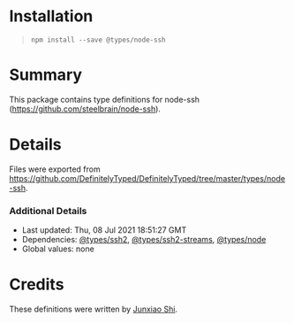 # Installation
> `npm install --save @types/node-ssh`

# Summary
This package contains type definitions for node-ssh (https://github.com/steelbrain/node-ssh).

# Details
Files were exported from https://github.com/DefinitelyTyped/DefinitelyTyped/tree/master/types/node-ssh.

### Additional Details
 * Last updated: Thu, 08 Jul 2021 18:51:27 GMT
 * Dependencies: [@types/ssh2](https://npmjs.com/package/@types/ssh2), [@types/ssh2-streams](https://npmjs.com/package/@types/ssh2-streams), [@types/node](https://npmjs.com/package/@types/node)
 * Global values: none

# Credits
These definitions were written by [Junxiao Shi](https://github.com/yoursunny).
